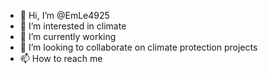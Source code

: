 - 👋 Hi, I’m @EmLe4925
- 👀 I’m interested in climate
- 🌱 I’m currently working
- 💞️ I’m looking to collaborate on climate protection projects
- 📫 How to reach me

<!---
EmLe4925/EmLe4925 is a ✨ special ✨ repository because its `README.md` (this file) appears on your GitHub profile.
You can click the Preview link to take a look at your changes.
--->
